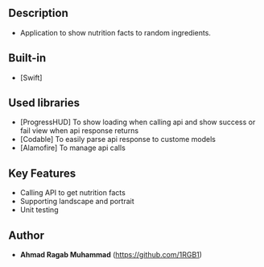 ## Description

- Application to show nutrition facts to random ingredients.

## Built-in

- [Swift]

## Used libraries

- [ProgressHUD] To show loading when calling api and show success or fail view when api response returns
- [Codable] To easily parse api response to custome models
- [Alamofire] To manage api calls

## Key Features

- Calling API to get nutrition facts
- Supporting landscape and portrait
- Unit testing

## Author

- **Ahmad Ragab Muhammad** (https://github.com/1RGB1)
